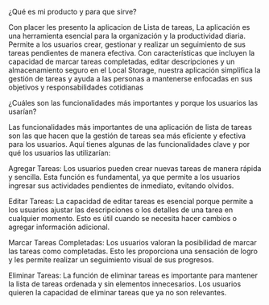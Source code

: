 ¿Qué es mi producto y para que sirve?

Con placer les presento la aplicacion de Lista de tareas, La aplicación es una herramienta esencial para la organización y la productividad diaria. Permite a los usuarios crear, gestionar y realizar un seguimiento de sus tareas pendientes de manera efectiva. Con características que incluyen la capacidad de marcar tareas completadas, editar descripciones y un almacenamiento seguro en el Local Storage, nuestra aplicación simplifica la gestión de tareas y ayuda a las personas a mantenerse enfocadas en sus objetivos y responsabilidades cotidianas

¿Cuáles son las funcionalidades más importantes y porque los usuarios las usarían?

Las funcionalidades más importantes de una aplicación de lista de tareas son las que hacen que la gestión de tareas sea más eficiente y efectiva para los usuarios. Aquí tienes algunas de las funcionalidades clave y por qué los usuarios las utilizarían:

Agregar Tareas:
Los usuarios pueden crear nuevas tareas de manera rápida y sencilla. Esta función es fundamental, ya que permite a los usuarios ingresar sus actividades pendientes de inmediato, evitando olvidos.

Editar Tareas:
La capacidad de editar tareas es esencial porque permite a los usuarios ajustar las descripciones o los detalles de una tarea en cualquier momento. Esto es útil cuando se necesita hacer cambios o agregar información adicional.

Marcar Tareas Completadas:
Los usuarios valoran la posibilidad de marcar las tareas como completadas. Esto les proporciona una sensación de logro y les permite realizar un seguimiento visual de sus progresos.

Eliminar Tareas:
La función de eliminar tareas es importante para mantener la lista de tareas ordenada y sin elementos innecesarios. Los usuarios quieren la capacidad de eliminar tareas que ya no son relevantes.
